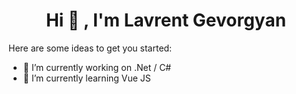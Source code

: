 <h1 accesskey="A"
      align="center"
      dir="ltr"
      itemprop="heading"
      lang="en-US"
      tabindex="2"
      title="Example heading">
 Hi 👋 ,  I'm Lavrent Gevorgyan </h1> 

Here are some ideas to get you started:

- 🔭 I’m currently working on .Net / C#
- 🌱 I’m currently learning Vue JS

